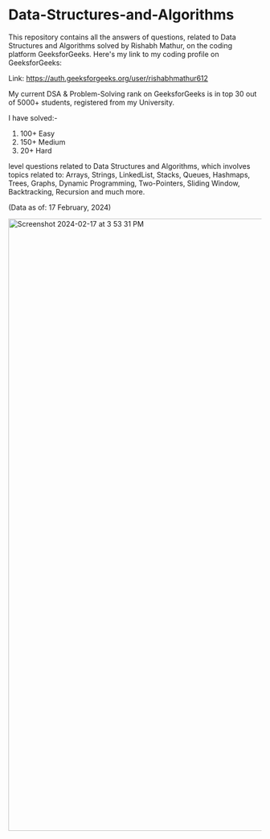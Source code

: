 # Data-Structures-and-Algorithms
This repository contains all the answers of questions, related to Data Structures and Algorithms solved by Rishabh Mathur, on the coding platform GeeksforGeeks. Here's my link to my coding profile on GeeksforGeeks:

Link: https://auth.geeksforgeeks.org/user/rishabhmathur612

My current DSA & Problem-Solving rank on GeeksforGeeks is in top 30 out of 5000+ students, registered from my University.

I have solved:-

  1. 100+ Easy
  2. 150+ Medium
  3. 20+ Hard

level questions related to Data Structures and Algorithms, which involves topics related to: Arrays, Strings, LinkedList, Stacks, Queues, Hashmaps, Trees, Graphs, Dynamic Programming, Two-Pointers, Sliding Window, Backtracking, Recursion and much more.

(Data as of: 17 February, 2024)

<img width="1219" alt="Screenshot 2024-02-17 at 3 53 31 PM" src="https://github.com/RishabhMathur06/Data-Structures-and-Algorithms/assets/107912515/ca0f44cd-be81-467c-be10-0e275c3daf38">
